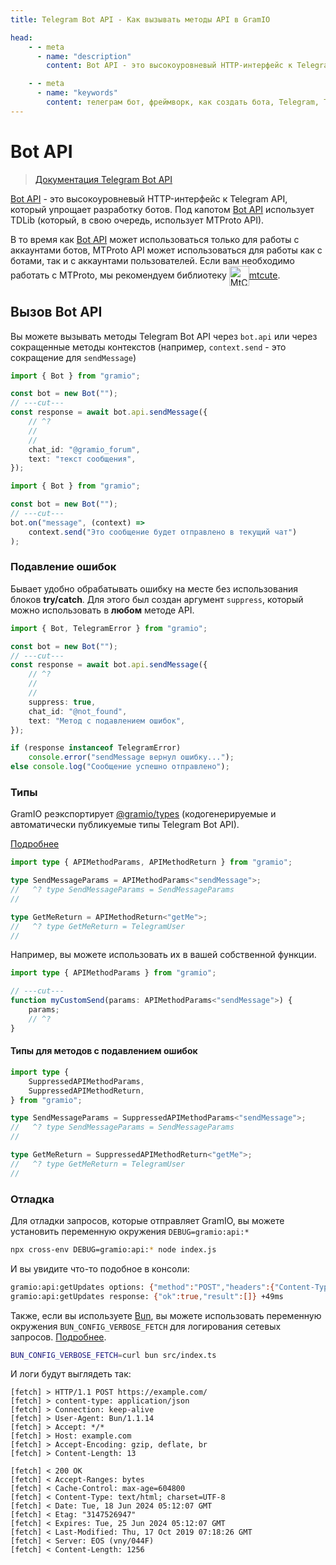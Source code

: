 ```yaml
---
title: Telegram Bot API - Как вызывать методы API в GramIO

head:
    - - meta
      - name: "description"
        content: Bot API - это высокоуровневый HTTP-интерфейс к Telegram API, который упрощает разработку ботов.

    - - meta
      - name: "keywords"
        content: телеграм бот, фреймворк, как создать бота, Telegram, Telegram Bot API, GramIO, TypeScript, JavaScript, Node.JS, Nodejs, Deno, Bun, методы API, вызов методов, обертка API, телеграм методы, HTTP-интерфейс, TDLib, MTProto, отправка запросов, параметры методов, request limit, подавление исключений, типизация, вызов API, send, apiCall
---
```


# Bot API

> [Документация Telegram Bot API](https://core.telegram.org/bots/api)

[Bot API](https://core.telegram.org/bots/api) - это высокоуровневый HTTP-интерфейс к Telegram API, который упрощает разработку ботов.
Под капотом [Bot API](https://core.telegram.org/bots/api) использует TDLib (который, в свою очередь, использует MTProto API).

В то время как [Bot API](https://core.telegram.org/bots/api) может использоваться только для работы с аккаунтами ботов, MTProto API может использоваться для работы как с ботами, так и с аккаунтами пользователей.
Если вам необходимо работать с MTProto, мы рекомендуем библиотеку <a href="https://mtcute.dev/" target="_blank" rel="noopener noreferrer"  class="text-mtcute">
<img src="https://mtcute.dev/mtcute-logo.svg" alt="MtCute Logo" width="32" height="32" style="vertical-align:middle;    display: inline-block;">mtcute</a>.

## Вызов Bot API

Вы можете вызывать методы Telegram Bot API через `bot.api` или через сокращенные методы контекстов (например, `context.send` - это сокращение для `sendMessage`)

```ts twoslash
import { Bot } from "gramio";

const bot = new Bot("");
// ---cut---
const response = await bot.api.sendMessage({
    // ^?
    //
    //
    chat_id: "@gramio_forum",
    text: "текст сообщения",
});
```

```ts twoslash
import { Bot } from "gramio";

const bot = new Bot("");
// ---cut---
bot.on("message", (context) =>
    context.send("Это сообщение будет отправлено в текущий чат")
);
```

### Подавление ошибок

Бывает удобно обрабатывать ошибку на месте без использования блоков **try/catch**. Для этого был создан аргумент `suppress`, который можно использовать в **любом** методе API.

```ts twoslash
import { Bot, TelegramError } from "gramio";

const bot = new Bot("");
// ---cut---
const response = await bot.api.sendMessage({
    // ^?
    //
    //
    suppress: true,
    chat_id: "@not_found",
    text: "Метод с подавлением ошибок",
});

if (response instanceof TelegramError)
    console.error("sendMessage вернул ошибку...");
else console.log("Сообщение успешно отправлено");
```

### Типы

GramIO реэкспортирует [@gramio/types](https://www.npmjs.com/package/@gramio/types) (кодогенерируемые и автоматически публикуемые типы Telegram Bot API).

[Подробнее](/ru/types/index.html)

```ts twoslash
import type { APIMethodParams, APIMethodReturn } from "gramio";

type SendMessageParams = APIMethodParams<"sendMessage">;
//   ^? type SendMessageParams = SendMessageParams
//

type GetMeReturn = APIMethodReturn<"getMe">;
//   ^? type GetMeReturn = TelegramUser
//
```

Например, вы можете использовать их в вашей собственной функции.

```ts twoslash
import type { APIMethodParams } from "gramio";

// ---cut---
function myCustomSend(params: APIMethodParams<"sendMessage">) {
    params;
    // ^?
}
```

#### Типы для методов с подавлением ошибок

```ts twoslash
import type {
    SuppressedAPIMethodParams,
    SuppressedAPIMethodReturn,
} from "gramio";

type SendMessageParams = SuppressedAPIMethodParams<"sendMessage">;
//   ^? type SendMessageParams = SendMessageParams
//

type GetMeReturn = SuppressedAPIMethodReturn<"getMe">;
//   ^? type GetMeReturn = TelegramUser
//
```

### Отладка

Для отладки запросов, которые отправляет GramIO, вы можете установить переменную окружения `DEBUG=gramio:api:*`

```bash
npx cross-env DEBUG=gramio:api:* node index.js
```

И вы увидите что-то подобное в консоли:

```bash
gramio:api:getUpdates options: {"method":"POST","headers":{"Content-Type":"application/json"},"body":"{\"offset\":0,\"suppress\":true}"} +0ms
gramio:api:getUpdates response: {"ok":true,"result":[]} +49ms
```

Также, если вы используете [Bun](https://bun.sh), вы можете использовать переменную окружения `BUN_CONFIG_VERBOSE_FETCH` для логирования сетевых запросов. [Подробнее](https://bun.sh/docs/runtime/debugger#debugging-network-requests).

```sh
BUN_CONFIG_VERBOSE_FETCH=curl bun src/index.ts
```

И логи будут выглядеть так:

```curl
[fetch] > HTTP/1.1 POST https://example.com/
[fetch] > content-type: application/json
[fetch] > Connection: keep-alive
[fetch] > User-Agent: Bun/1.1.14
[fetch] > Accept: */*
[fetch] > Host: example.com
[fetch] > Accept-Encoding: gzip, deflate, br
[fetch] > Content-Length: 13

[fetch] < 200 OK
[fetch] < Accept-Ranges: bytes
[fetch] < Cache-Control: max-age=604800
[fetch] < Content-Type: text/html; charset=UTF-8
[fetch] < Date: Tue, 18 Jun 2024 05:12:07 GMT
[fetch] < Etag: "3147526947"
[fetch] < Expires: Tue, 25 Jun 2024 05:12:07 GMT
[fetch] < Last-Modified: Thu, 17 Oct 2019 07:18:26 GMT
[fetch] < Server: EOS (vny/044F)
[fetch] < Content-Length: 1256
``` 